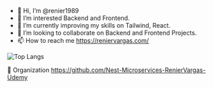 - 👋 Hi, I’m @renier1989
- 👀 I’m interested Backend and Frontend.
- 🌱 I’m currently improving my skills on Tailwind, React.
- 💞️ I’m looking to collaborate on Backend and Frontend Projects.
- 📫 How to reach me https://reniervargas.com/

<!---
renier1989/renier1989 is a ✨ special ✨ repository because its `README.md` (this file) appears on your GitHub profile.
You can click the Preview link to take a look at your changes.
--->

![Top Langs](https://github-readme-stats.vercel.app/api/top-langs/?username=renier1989&layout=compact&theme=vision-friendly-dark)

🏦 Organization https://github.com/Nest-Microservices-RenierVargas-Udemy
